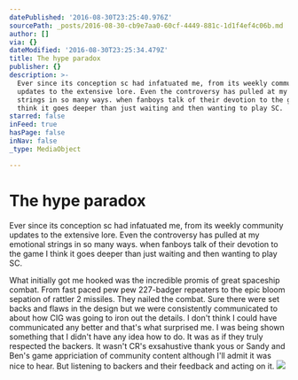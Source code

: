 ```yaml
---
datePublished: '2016-08-30T23:25:40.976Z'
sourcePath: _posts/2016-08-30-cb9e7aa0-60cf-4449-881c-1d1f4ef4c06b.md
author: []
via: {}
dateModified: '2016-08-30T23:25:34.479Z'
title: The hype paradox
publisher: {}
description: >-
  Ever since its conception sc had infatuated me, from its weekly community
  updates to the extensive lore. Even the controversy has pulled at my emotional
  strings in so many ways. when fanboys talk of their devotion to the game I
  think it goes deeper than just waiting and then wanting to play SC.
starred: false
inFeed: true
hasPage: false
inNav: false
_type: MediaObject

---
```

# The hype paradox

Ever since its conception sc had infatuated me, from its weekly community updates to the extensive lore. Even the controversy has pulled at my emotional strings in so many ways. when fanboys talk of their devotion to the game I think it goes deeper than just waiting and then wanting to play SC.

What initially got me hooked was the incredible promis of great spaceship combat. From fast paced pew pew 227-badger repeaters to the epic bloom sepation of rattler 2 missiles. They nailed the combat. Sure there were set backs and flaws in the design but we were consistently communicated to about how CIG was going to iron out the details. I don't think I could have communicated any better and that's what surprised me. I was being shown something that I didn't have any idea how to do. It was as if they truly respected the backers. It wasn't CR's exsahustive thank yous or Sandy and Ben's game appriciation of community content although I'll admit it was nice to hear. But listening to backers and their feedback and acting on it.
![](https://the-grid-user-content.s3-us-west-2.amazonaws.com/c6b61b87-26e0-4687-b89e-653273b9ce76.png)